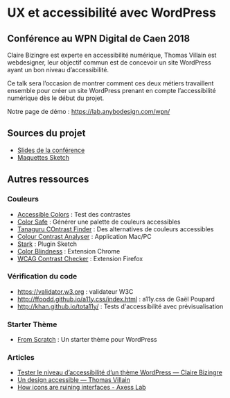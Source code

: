 # UX et accessibilité avec WordPress

## Conférence au WPN Digital de Caen 2018

Claire Bizingre est experte en accessibilité numérique, Thomas Villain est webdesigner, leur objectif commun est de concevoir un site WordPress ayant un bon niveau d’accessibilité. 

Ce talk sera l’occasion de montrer comment ces deux métiers travaillent ensemble pour créer un site WordPress prenant en compte l’accessibilité numérique dès le début du projet.

Notre page de démo : <https://lab.anybodesign.com/wpn/>

## Sources du projet 

* [Slides de la conférence](https://lab.anybodesign.com/wpn/sources/wpndigital-ux-a11y-2018.pdf)
* [Maquettes Sketch](https://lab.anybodesign.com/wpn/sources/ux-a11y-wordpress.zip)

## Autres ressources

### Couleurs
* [Accessible Colors](http://accessible-colors.com) : Test des contrastes
* [Color Safe](http://colorsafe.co) : Générer une palette de couleurs accessibles
* [Tanaguru COntrast Finder](http://contrast-finder.tanaguru.com) : Des alternatives de couleurs accessibles
* [Colour Contrast Analyser](https://developer.paciellogroup.com/resources/contrastanalyser/) : Application Mac/PC
* [Stark](http://www.getstark.co) : Plugin Sketch
* [Color Blindness](https://www.colour-blindness.org) : Extension Chrome
* [WCAG Contrast Checker](https://addons.mozilla.org/fr/firefox/addon/wcag-contrast-checker/) : Extension Firefox 

### Vérification du code
* <https://validator.w3.org> : validateur W3C
* <http://ffoodd.github.io/a11y.css/index.html> : a11y.css de Gaël Poupard
* <http://khan.github.io/tota11y/> : Tests d'accessibilité avec prévisualisation

### Starter Thème
* [From Scratch](https://github.com/anybodesign/from-scratch) : Un starter thème pour WordPress

### Articles
* [Tester le niveau d’accessibilité d’un thème WordPress — Claire Bizingre](http://www.accesbilis.fr/tester-le-niveau-daccessibilite-dun-theme-wordpress/)
* [Un design accessible — Thomas Villain](https://lab.anybodesign.com/wc13/)
* [How icons are ruining interfaces - Axess Lab](https://axesslab.com/icons-ruining-interfaces/)
